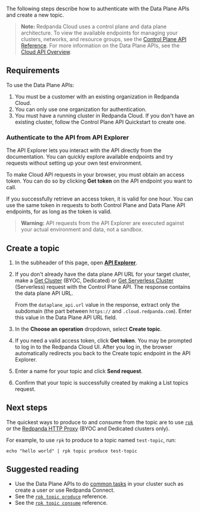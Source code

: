 The following steps describe how to authenticate with the Data Plane APIs and create a new topic.

> **Note:** Redpanda Cloud uses a control plane and data plane architecture. To view the available endpoints for managing your clusters, networks, and resource groups, see the [Control Plane API Reference](/api/doc/cloud-controlplane). For more information on the Data Plane APIs, see the [Cloud API Overview](#topic-cloud-api-overview).

## Requirements

To use the Data Plane APIs:

1. You must be a customer with an existing organization in Redpanda Cloud.
2. You can only use one organization for authentication.
3. You must have a running cluster in Redpanda Cloud. If you don't have an existing cluster, follow the Control Plane API Quickstart to create one. 

### Authenticate to the API from API Explorer

The API Explorer lets you interact with the API directly from the documentation. You can quickly explore available endpoints and try requests without setting up your own test environment.

To make Cloud API requests in your browser, you must obtain an access token. You can do so by clicking **Get token** on the API endpoint you want to call.

If you successfully retrieve an access token, it is valid for one hour. You can use the same token in requests to both Control Plane and Data Plane API endpoints, for as long as the token is valid.

> **Warning:** API requests from the API Explorer are executed against your actual environment and data, not a sandbox.

## Create a topic

1. In the subheader of this page, open [**API Explorer**](/api/doc/cloud-dataplane/explorer).

1. If you don't already have the data plane API URL for your target cluster, make a [Get Cluster](/api/doc/cloud-controlplane/explorer/operation/operation-clusterservice_getcluster) (BYOC, Dedicated) or [Get Serverless Cluster](/api/doc/cloud-controlplane/explorer/operation/operation-serverlessclusterservice_getserverlesscluster) (Serverless) request with the Control Plane API. The response contains the data plane API URL.

    From the `dataplane_api.url` value in the response, extract only the subdomain (the part between `https://` and `.cloud.redpanda.com`). Enter this value in the Data Plane API URL field.

1. In the **Choose an operation** dropdown, select **Create topic**.

1. If you need a valid access token, click **Get token**. You may be prompted to log in to the Redpanda Cloud UI. After you log in, the browser automatically redirects you back to the Create topic endpoint in the API Explorer.

1. Enter a name for your topic and click **Send request**.

1. Confirm that your topic is successfully created by making a List topics request.

## Next steps

The quickest ways to produce to and consume from the topic are to use [`rpk`](https://docs.redpanda.com/redpanda-cloud/manage/rpk/rpk-install/) or the [Redpanda HTTP Proxy](/api/doc/http-proxy) (BYOC and Dedicated clusters only).

For example, to use `rpk` to produce to a topic named `test-topic`, run:

```
echo "hello world" | rpk topic produce test-topic
```

## Suggested reading

- Use the Data Plane APIs to do [common tasks](https://docs.redpanda.com/redpanda-cloud/manage/api/cloud-dataplane-api) in your cluster such as create a user or use Redpanda Connect.
- See the [`rpk topic produce`](https://docs.redpanda.com/redpanda-cloud/reference/rpk/rpk-topic/rpk-topic-produce/) reference.
- See the [`rpk topic consume`](https://docs.redpanda.com/redpanda-cloud/reference/rpk/rpk-topic/rpk-topic-consume/) reference.

